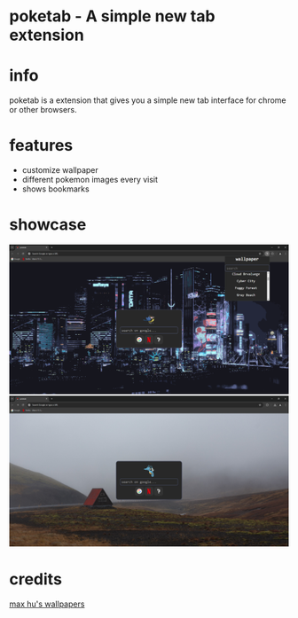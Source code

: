 # poketab - A simple new tab extension
# info
poketab is a extension that gives you a simple new tab interface for chrome or other browsers. 
# features
- customize wallpaper
- different pokemon images every visit
- shows bookmarks
# showcase
![showcase1](./images/1.png)
![showcase2](./images/2.png)
# credits
[max hu's wallpapers](https://github.com/maxhu08/wallpapers)
